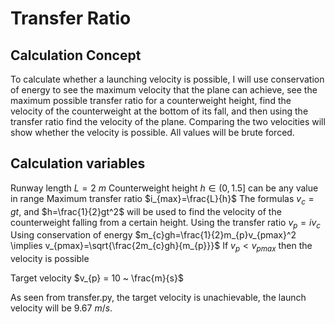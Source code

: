 # Transfer Ratio

## Calculation Concept

To calculate whether a launching velocity is possible, I will use conservation of energy to see the maximum velocity that the plane can achieve, see the maximum possible transfer ratio for a counterweight height, find the velocity of the counterweight at the bottom of its fall, and then using the transfer ratio find the velocity of the plane. Comparing the two velocities will show whether the velocity is possible. All values will be brute forced.

## Calculation variables

Runway length $L = 2 ~ m$
Counterweight height $h \in (0, 1.5]$ can be any value in range
Maximum transfer ratio $i_{max}=\frac{L}{h}$
The formulas $v_{c}=gt$, and $h=\frac{1}{2}gt^2$ will be used to find the velocity of the counterweight falling from a certain height. 
Using the transfer ratio $v_{p} = iv_{c}$
Using conservation of energy $m_{c}gh=\frac{1}{2}m_{p}v_{pmax}^2 \implies v_{pmax}=\sqrt{\frac{2m_{c}gh}{m_{p}}}$ 
If $v_{p} < v_{pmax}$ then the velocity is possible

Target velocity $v_{p} = 10 ~ \frac{m}{s}$

As seen from transfer.py, the target velocity is unachievable, the launch velocity will be $9.67 ~ m/s$.